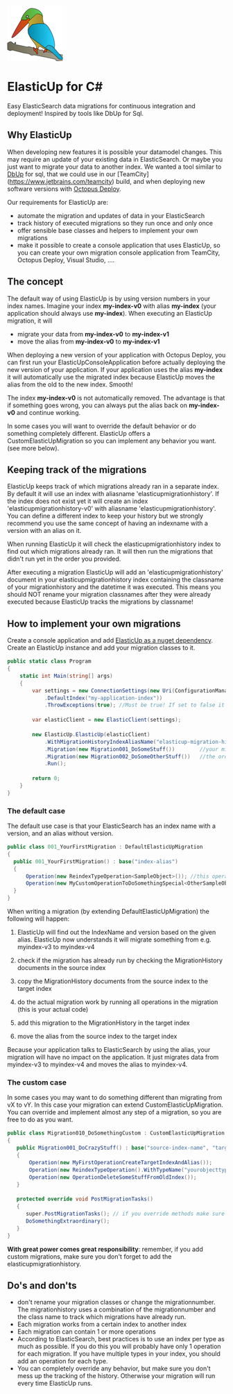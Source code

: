 ![ElasticUp Logo](/ElasticUp/ElasticUp/Resources/elasticup-icon2.png) 
# ElasticUp for C&#35;
Easy ElasticSearch data migrations for continuous integration and deployment! Inspired by tools like DbUp for Sql.

## Why ElasticUp
When developing new features it is possible your datamodel changes. This may require an update of your existing data in ElasticSearch. Or maybe you just want to migrate your data to another index. We wanted a tool similar to [DbUp](https://dbup.github.io/) for sql, that we could use in our [TeamCity] (https://www.jetbrains.com/teamcity) build, and when deploying new software versions with [Octopus Deploy](http://github.com). 

Our requirements for ElasticUp are:
- automate the migration and updates of data in your ElasticSearch
- track history of executed migrations so they run once and only once
- offer sensible base classes and helpers to implement your own migrations
- make it possible to create a console application that uses ElasticUp, so you can create your own migration console application from TeamCity, Octopus Deploy, Visual Studio, ....


## The concept

The default way of using ElasticUp is by using version numbers in your index names.
Imagine your index **my-index-v0** with alias **my-index** (your application should always use **my-index**).
When executing an ElasticUp migration, it will 
- migrate your data from **my-index-v0** to **my-index-v1** 
- move the alias from **my-index-v0** to **my-index-v1**

When deploying a new version of your application with Octopus Deploy, you can first run your ElasticUpConsoleApplication before actually deploying the new version of your application. If your application uses the alias **my-index** it will automatically use the migrated index because ElasticUp moves the alias from the old to the new index. Smooth!


The index **my-index-v0** is not automatically removed.
The advantage is that if something goes wrong, you can always put the alias back on **my-index-v0** and continue working.

In some cases you will want to override the default behavior or do something completely different. ElasticUp offers a CustomElasticUpMigration so you can implement any behavior you want. (see more below).


## Keeping track of the migrations

ElasticUp keeps track of which migrations already ran in a separate index. By default it will use an index with aliasname 'elasticupmigrationhistory'. If the index does not exist yet it will create an index 'elasticupmigrationhistory-v0' with aliasname 'elasticupmigrationhistory'. You can define a different index to keep your history but we strongly recommend you use the same concept of having an indexname with a version with an alias on it.

When running ElasticUp it will check the elasticupmigrationhistory index to find out which migrations already ran. It will then run the migrations that didn't run yet in the order you provided. 

After executing a migration ElasticUp will add an 'elasticupmigrationhistory' document in your elasticupmigrationhistory index containing the classname of your migrationhistory and the datetime it was executed. This means you should NOT rename your migration classnames after they were already executed because ElasticUp tracks the migrations by classname!


## How to implement your own migrations

Create a console application and add [ElasticUp as a nuget dependency](https://www.nuget.org/packages/ElasticUp.ElasticUp.ElasticUp/).
Create an ElasticUp instance and add your migration classes to it.

```cs
public static class Program
{
	static int Main(string[] args)
	{
		var settings = new ConnectionSettings(new Uri(ConfigurationManager.AppSettings["elasticsearch_url"]))
			.DefaultIndex("my-application-index"))
			.ThrowExceptions(true); //Must be true! If set to false it's too easy to swallow exceptions!
			
		var elasticClient = new ElasticClient(settings);
		
		new ElasticUp.ElasticUp(elasticClient)
			.WithMigrationHistoryIndexAliasName("elasticup-migration-history")) //defaults to elasticupmigrationhistory unless specified
			.Migration(new Migration001_DoSomeStuff())        //your migrations here
			.Migration(new Migration002_DoSomeOtherStuff())   //the order of the classes is your responsibility. Name them wisely!
			.Run();		

		return 0;
	}
}
```

### The default case
The default use case is that your ElasticSearch has an index name with a version, and an alias without version.

```cs
public class 001_YourFirstMigration : DefaultElasticUpMigration 
{
  public 001_YourFirstMigration() : base("index-alias")
  {
      Operation(new ReindexTypeOperation<SampleObject>()); //this operation is offered by ElasticUp to just copy the documents from/to
      Operation(new MyCustomOperationToDoSomethingSpecial<OtherSampleObject>()); //implement your own operation to do anything you want
  }
} 
```

When writing a migration (by extending DefaultElasticUpMigration) the following will happen:

1. ElasticUp will find out the IndexName and version based on the given alias. ElasticUp now understands it will migrate something from e.g. myindex-v3 to myindex-v4

2. check if the migration has already run by checking the MigrationHistory documents in the source index

3. copy the MigrationHistory documents from the source index to the target index

4. do the actual migration work by running all operations in the migration (this is your actual code)

5. add this migration to the MigrationHistory in the target index

6. move the alias from the source index to the target index

Because your application talks to ElasticSearch by using the alias, your migration will have no impact on the application. It just migrates data from myindex-v3 to myindex-v4 and moves the alias to myindex-v4.


### The custom case
In some cases you may want to do something different than migrating from vX to vY. In this case your migration can extend CustomElasticUpMigration. You can override and implement almost any step of a migration, so you are free to do as you want.


```cs
public class Migration010_DoSomethingCustom : CustomElasticUpMigration
{
   public Migration001_DoCrazyStuff() : base("source-index-name", "target-index-name")
   {
       Operation(new MyFirstOperationCreateTargetIndexAndAlias());
       Operation(new ReindexTypeOperation().WithTypeName("yourobjecttype"));
       Operation(new OperationDeleteSomeStuffFromOldIndex());
   }
   
   protected override void PostMigrationTasks()
   {
      super.PostMigrationTasks(); // if you override methods make sure you call super if needed (history is tracked in super)
      DoSomethingExtraordinary();
   }
}
```

**With great power comes great responsibility**: remember, if you add custom migrations, make sure you don't forget to add the elasticupmigrationhistory.


## Do's and don'ts

- don't rename your migration classes or change the migrationnumber. The migrationhistory uses a combination of the migrationnumber and the class name to track which migrations have already run.
- Each migration works from a certain index to another index
- Each migration can contain 1 or more operations
- According to ElasticSearch, best practices is to use an index per type as much as possible. If you do this you will probably have only 1 operation for each migration. If you have multiple types in your index, you should add an operation for each type.
- You can completely override any behavior, but make sure you don't mess up the tracking of the history. Otherwise your migration will run every time ElasticUp runs.

